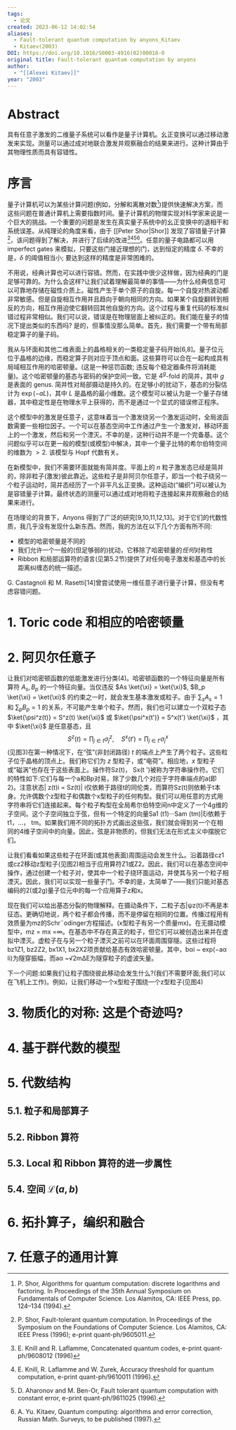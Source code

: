 ```yaml
---
tags:
  - 论文
created: 2023-06-12 14:02:54
aliases:
  - Fault-tolerant quantum computation by anyons_Kitaev
  - Kitaev(2003)
DOI: https://doi.org/10.1016/S0003-4916(02)00018-0
original title: Fault-tolerant quantum computation by anyons
author:
  - "[[Alexei Kitaev]]"
year: "2003"
---
```

# Abstract

具有任意子激发的二维量子系统可以看作是量子计算机。幺正变换可以通过移动激发来实现。测量可以通过成对地联合激发并观察融合的结果来进行。这种计算由于其物理性质而具有容错性。

# 序言

量子计算机可以为某些计算问题(例如，分解和离散对数[^1])提供快速解决方案，而这些问题在普通计算机上需要指数时间。量子计算机的物理实现对科学家来说是一个巨大的挑战。一个重要的问题是发生在真实量子系统中的幺正变换中的退相干和系统误差。从纯理论的角度来看，由于 [[Peter Shor|Shor]] 发现了容错量子计算[^2]，该问题得到了解决，并进行了后续的改进[^3][^4][^5][^6]。任意的量子电路都可以用 imperfect gates 来模拟，只要这些门接近理想的门，达到恒定的精度 $\delta$. 不幸的是，$\delta$ 的阈值相当小; 要达到这样的精度是非常困难的。

不用说，经典计算也可以进行容错。然而，在实践中很少这样做，因为经典的门是足够可靠的。为什么会这样?让我们试着理解最简单的事情——为什么经典信息可以可靠地存储在磁性介质上。磁性产生于单个原子的自旋。每一个自旋对热波动都非常敏感。但是自旋相互作用并且趋向于朝向相同的方向。如果某个自旋翻转到相反的方向，相互作用迫使它翻转回其他自旋的方向。这个过程与重复代码的标准纠错过程非常相似。我们可以说，错误是在物理层面上被纠正的。我们能在量子的情况下提出类似的东西吗? 是的，但事情没那么简单。首先，我们需要一个带有局部稳定算子的量子码。

我从与环面和其他二维表面上的晶格相关的一类稳定量子码开始[6,8]。量子位元位于晶格的边缘，而稳定算子则对应于顶点和面。这些算符可以合在一起构成具有局域相互作用的哈密顿量。(这是一种惩罚函数; 违反每个稳定器条件将消耗能量)。这个哈密顿量的基态与密码的保护空间一致。它是 $4^g$-fold 的简并，其中 $g$ 是表面的 genus. 简并性对局部摄动是持久的。在足够小的扰动下，基态的分裂估计为 $\exp(−aL)$，其中 $L$ 是晶格的最小维数。这个模型可以被认为是一个量子存储器，其中稳定性是在物理水平上获得的，而不是通过一个显式的错误修正程序。

这个模型中的激发是任意子，这意味着当一个激发绕另一个激发运动时，全局波函数需要一些相位因子。一个可以在基态空间中工作通过产生一个激发对，移动环面上的一个激发，然后和另一个湮灭。不幸的是，这种行动并不是一个完备基。这个问题似乎可以在更一般的模型(或模型)中解决，其中一个量子比特的希尔伯特空间的维数为 $>2$. 该模型与 Hopf 代数有关。

在新模型中，我们不需要环面就能有简并度。平面上的 $n$ 粒子激发态已经是简并的，除非粒子(激发)彼此靠近。这些粒子是非阿贝尔任意子，即当一个粒子绕另一个粒子运动时，简并态经历了一个非平凡幺正变换。这种运动(“编织”)可以被认为是容错量子计算。最终状态的测量可以通过成对地将粒子连接起来并观察融合的结果来进行。

在场理论的背景下，Anyons 得到了广泛的研究[9,10,11,12,13]。对于它们的代数性质，我几乎没有发现什么新东西。然而，我的方法在以下几个方面有所不同:

- 模型的哈密顿量是不同的
- 我们允许一个一般的(但足够弱的)扰动，它移除了哈密顿量的*任何*对称性
- Ribbon 和局部运算符的语言(见第5.2节)提供了对任何电子激发和基态中的长距离纠缠态的统一描述。

G. Castagnoli 和 M. Rasetti[14]曾尝试使用一维任意子进行量子计算，但没有考虑容错问题。

# 1. Toric code 和相应的哈密顿量

# 2. 阿贝尔任意子

让我们对哈密顿函数的低能激发进行分类(4)。哈密顿函数的一个特征向量是所有算符 $A_s, B_p$ 的一个特征向量。当仅违反 $As \ket{\xi} =  \ket{\xi}$, $B_p \ket{\xi} = \ket{\xi}$ 的约束之一时，就会发生基本激发或粒子。由于 $\sum_s A_s = 1$ 和 $\sum_p B_p = 1$ 的关系，不可能产生单个粒子。然而，我们也可以建立一个双粒子态 $\ket{\psi^z(t)} = S^z(t) \ket{\xi}$ 或 $\ket{\psi^x(t')} = S^x(t') \ket{\xi}$ ，其中 $\ket{\xi}$ 是任意基态，且
$$
S^z(t) = \prod_{j \in t} \sigma_j^z,
\quad S^x(t') = \prod_{j \in t'} \sigma_{j}^x \tag{5}
$$
(见图3)在第一种情况下，在“弦”(非封闭路径) $t$ 的端点上产生了两个粒子。这些粒子位于晶格的顶点上。我们称它们为 $z$ 型粒子，或“电荷”。相应地，$x$ 型粒子或“磁涡”也存在于这些表面上。操作符Sz(t)， Sx(t ')被称为字符串操作符。它们的特性如下:它们与每一个a和Bp对易，除了少数几个对应于字符串端点的a(即2)。注意状态| z(t)i = Sz(t)| i仅依赖于路径t的同伦类，而算符Sz(t)则依赖于t本身。允许偶数个z型粒子和偶数个x型粒子的任何构型。我们可以用任意的方式用字符串将它们连接起来。每个粒子构型在全局希尔伯特空间n中定义了一个4g维的子空间。这个子空间独立于弦，但有一个特定的向量Sa1 (t1)···Sam (tm)|ξi依赖于t1，…， tm。如果我们用不同的拓扑方式画出这些弦，我们就会得到另一个在相同的4维子空间中的向量。因此，弦是非物质的，但我们无法在形式主义中摆脱它们。

让我们看看如果这些粒子在环面(或其他表面)周围运动会发生什么。沿着路径cz1或cz2移动z型粒子(见图2)相当于应用算符Z1或Z2。因此，我们可以在基态空间中操作，通过创建一个粒子对，使其中一个粒子绕环面运动，并使其与另一个粒子相湮灭。因此，我们可以实现一些量子门。不幸的是，太简单了——我们只能对基态编码的2(或2g)量子位元中的每一个应用算子z和x。

现在我们可以给出基态分裂的物理解释。在摄动条件下，二粒子态|ψz(t)i不再是本征态。更确切地说，两个粒子都会传播，而不是停留在相同的位置。传播过程用有效质量为mz的Schr¨odinger方程描述。(x型粒子有另一个质量mx)。在无摄动模型中，mz = mx =∞。在基态中不存在真正的粒子，但它们可以被创造出来并在虚拟中湮灭。虚粒子在与另一个粒子湮灭之前可以在环面周围穿隧。这些过程将bz1Z1, bz2Z2, bx1X1, bx2X2项贡献给基态有效哈密顿量。其中，bαi ~ exp(−aα li)为隧穿振幅，而aα ~√2m∆E为隧穿粒子的虚波矢量。

下一个问题:如果我们让粒子围绕彼此移动会发生什么?(我们不需要环面;我们可以在飞机上工作)。例如，让我们移动一个x型粒子围绕一个z型粒子(见图4)
# 3. 物质化的对称: 这是个奇迹吗?

# 4. 基于群代数的模型

# 5. 代数结构

## 5.1. 粒子和局部算子

## 5.2. Ribbon 算符

## 5.3. Local 和 Ribbon 算符的进一步属性

## 5.4. 空间 $\mathcal{L}(a,b)$

# 6. 拓扑算子，编织和融合

# 7. 任意子的通用计算


[^1]: P. Shor, Algorithms for quantum computation: discrete logarithms and factoring. In Proceedings of the 35th Annual Symposium on Fundamentals of Computer Science. Los Alamitos, CA: IEEE Press, pp. 124–134 (1994).
[^2]: P. Shor, Fault-tolerant quantum computation. In Proceedings of the Symposium on the Foundations of Computer Science. Los Alamitos, CA: IEEE Press (1996); e-print quant-ph/9605011.
[^3]: E. Knill and R. Laflamme, Concatenated quantum codes, e-print quant-ph/9608012 (1996)
[^4]: E. Knill, R. Laflamme and W. Zurek, Accuracy threshold for quantum computation, e-print quant-ph/9610011 (1996).
[^5]: D. Aharonov and M. Ben-Or, Fault tolerant quantum computation with constant error, e-print quant-ph/9611025 (1996).
[^6]: A. Yu. Kitaev, Quantum computing: algorithms and error correction, Russian Math. Surveys, to be published (1997).
[^7]: C. Zalka, Threshold estimate for fault tolerant quantum computing, e-print quant-ph/9612028 (1996).
[^8]: A. Yu. Kitaev, Quantum error correction with imperfect gates. In Proceedings of the Third International Conference on Quantum Communication and Measurement, September 25-30, 1996, to be published (1997).
[^9]: F. Wilczek, Fractional statistics and anyon superconductivity, World Scientific, Singapore (1990).
[^10]: R. Dijkgraaf, V. Pasquier and P. Roche, Quasi-Hopf algebras, group cohomology and orbifold models, Nucl. Phys. B (Proc. Suppl.) 18B (1990).
[^11]: F. A. Bais P. van Driel and M. de Wild Propitius, Quantum symmetries in discrete gauge theories, Phys. Lett. B280, 63 (1992).
[^12]: F. A. Bais and M. de Wild Propitius, Discrete gauge theories, e-print hep-th/9511201 (1995).
[^13]: H. K. Lo and J. Preskill, Non-abelian vortices and non-abelian statistics, Phys. Rev. D48, 4821 (1993).
[^14]: G. Castagnoli and M. Rasetti, The notion of symmetry and computational feedback in the paradigm of steady, simultaneous quantum computation, Int. J. of Mod. Phys. 32, 2335 (1993).
[^15]: D. Gottesman, Phys. Rev. A54, 1862 (1996).
[^16]: A. R. Calderbank, E. M. Rains, P. M. Shor and N. J. A. Sloane, Quantum error correction and orthogonal geometry, Phys. Rev. Lett. 78, 405 (1997).
[^17]: A. R. Calderbank and P. W. Shor, Good quantum error-correcting codes exist, e-print quant-ph/9512032 (1995)
[18] D.Arovas, J.R.Schrieffer, and F.Wilczek, Fractional statistics and the quantum Hall Effect,
Phys. Rev. Lett. 53, 722–723 (1984).
[19] T.Einarsson, Fractional statistics on a torus, Phys. Rev. Lett. 64, 1995-1998 (1984).
[20] V. G. Drinfeld, Quantum groups. In Proc. Int. Cong. Math. (Berkley, 1986), pp. 798-820
(1987).
[21] M. Sweedler, Hopf algebras, W. A. Benjamin, Inc., New York (1969).
[22] S. Majid, Quasi-triangular Hopf algebras and Yang-Baxter equation, Intern. J. ofModern
Phys. A5, 1-91 (1990).
[23] C. Kassel, Quantum groups, Springer-Verlag, New York (1995).
[^24]: A. Yu. Kitaev, Quantum measurements and Abelian stabilizer problem, e-print quant-ph/9511026 (1995).
[^25]: G. t’Hooft, Nucl. Phys. B138, 1 (1978).
